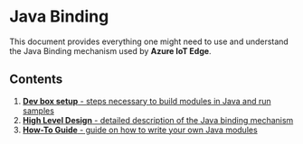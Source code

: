 # Java Binding

This document provides everything one might need to use and understand the Java Binding mechanism used by **Azure IoT Edge**.

## Contents

1. [**Dev box setup** - steps necessary to build modules in Java and run samples](../../samples/java_sample/java_devbox_setup.md)
2. [**High Level Design** - detailed description of the Java binding mechanism](devdoc/java_binding_hld.md)
3. [**How-To Guide** - guide on how to write your own Java modules](../../samples/java_sample)

